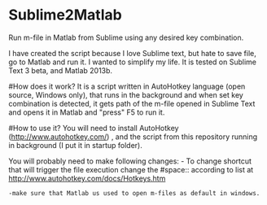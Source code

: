 # Sublime2Matlab
Run m-file in Matlab from Sublime using any desired key combination.

I have created the script because I love Sublime text, but hate to save file, go to Matlab and run it. I wanted to simplify my life. It is tested on Sublime Text 3 beta, and Matlab 2013b.

#How does it work?
It is a script written in AutoHotkey language (open source, Windows only), that runs in the background and when set key combination is detected, it gets path of the m-file opened in Sublime Text and opens it in Matlab and "press" F5 to run it.


#How to use it?
You will need to install AutoHotkey (http://www.autohotkey.com/) , and the script from this repository running in background (I put it in startup folder).

You will probably need to make following changes:
	- To change shortcut that will trigger the file execution change the #space:: according to list at http://www.autohotkey.com/docs/Hotkeys.htm

	-make sure that Matlab us used to open m-files as default in windows.

